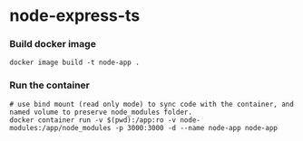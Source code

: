 # node-express-ts

### Build docker image

```docker
docker image build -t node-app .
```
### Run the container

```docker
# use bind mount (read only mode) to sync code with the container, and named volume to preserve node_modules folder.
docker container run -v $(pwd):/app:ro -v node-modules:/app/node_modules -p 3000:3000 -d --name node-app node-app
```